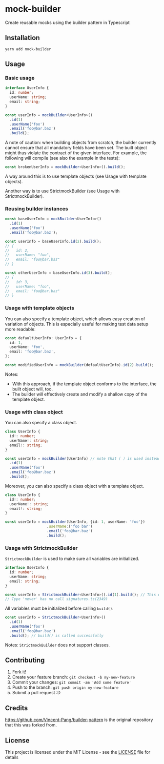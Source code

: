 # mock-builder

Create reusable mocks using the builder pattern in Typescript

## Installation

```
yarn add mock-builder
```

## Usage

### Basic usage

```typescript
interface UserInfo {
  id: number;
  userName: string;
  email: string;
}

const userInfo = mockBuilder<UserInfo>()
  .id(1)
  .userName('foo')
  .email('foo@bar.baz')
  .build();
```

A note of caution: when building objects from scratch, the builder currently cannot ensure that all
mandatory fields have been set. The built object might thus violate the contract of the given interface.
For example, the following will compile (see also the example in the tests):

```typescript
const brokenUserInfo = mockBuilder<UserInfo>().build();
```

A way around this is to use template objects (see Usage with template objects).

Another way is to use StrictmockBuilder (see Usage with StrictmockBuilder).

### Reusing builder instances

```typescript
const baseUserInfo = mockBuilder<UserInfo>()
  .id(1)
  .userName('foo')
  .email('foo@bar.baz');

const userInfo = baseUserInfo.id(2).build();
// {
//   id: 2,
//   userName: "foo",
//   email: "foo@bar.baz"
// }

const otherUserInfo = baseUserInfo.id(3).build();
// {
//   id: 3,
//   userName: "foo",
//   email: "foo@bar.baz"
// }
```

### Usage with template objects

You can also specify a template object, which allows easy creation of variation of objects.
This is especially useful for making test data setup more readable:

```typescript
const defaultUserInfo: UserInfo = {
  id: 1,
  userName: 'foo',
  email: 'foo@bar.baz',
};

const modifiedUserInfo = mockBuilder(defaultUserInfo).id(2).build();
```

Notes:

- With this approach, if the template object conforms to the interface, the
  built object will, too.
- The builder will effectively create and modify a shallow copy of the template object.

### Usage with class object

You can also specify a class object.

```typescript
class UserInfo {
  id!: number;
  userName!: string;
  email!: string;
}

const userInfo = mockBuilder(UserInfo) // note that ( ) is used instead of < > here
  .id(1)
  .userName('foo')
  .email('foo@bar.baz')
  .build();
```

Moreover, you can also specify a class object with a template object.

```typescript
class UserInfo {
  id!: number;
  userName!: string;
  email!: string;
}

const userInfo = mockBuilder(UserInfo, {id: 1, userName: 'foo'})
                   .userName:('foo bar')
                   .email('foo@bar.baz')
                   .build();

```

### Usage with StrictmockBuilder

`StrictmockBuilder` is used to make sure all variables are initialized.

```typescript
interface UserInfo {
  id: number;
  userName: string;
  email: string;
}

const userInfo = StrictmockBuilder<UserInfo>().id(1).build(); // This expression is not callable.
// Type 'never' has no call signatures.ts(2349)
```

All variables must be initialized before calling `build()`.

```typescript
const userInfo = StrictmockBuilder<UserInfo>()
  .id(1)
  .userName('foo')
  .email('foo@bar.baz')
  .build(); // build() is called successfully
```

Notes:
`StrictmockBuilder` does not support classes.

## Contributing

1. Fork it!
2. Create your feature branch: `git checkout -b my-new-feature`
3. Commit your changes: `git commit -am 'Add some feature'`
4. Push to the branch: `git push origin my-new-feature`
5. Submit a pull request :D

## Credits

https://github.com/Vincent-Pang/builder-pattern is the original repository that this was forked from.

## License

This project is licensed under the MIT License - see the [LICENSE](LICENSE) file for details
